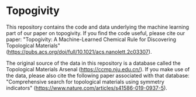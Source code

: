 # Topogivity

This repository contains the code and data underlying the machine learning part of our paper on topogivity.  If you find the code useful, please cite our paper: "Topogivity: A Machine-Learned Chemical Rule for Discovering Topological Materials" (https://pubs.acs.org/doi/full/10.1021/acs.nanolett.2c03307).  

The original source of the data in this repository is a database called the Topological Materials Arsenal (https://ccmp.nju.edu.cn/).  If you make use of the data, please also cite the following paper associated with that database: "Comprehensive search for topological materials using symmetry indicators" (https://www.nature.com/articles/s41586-019-0937-5).

